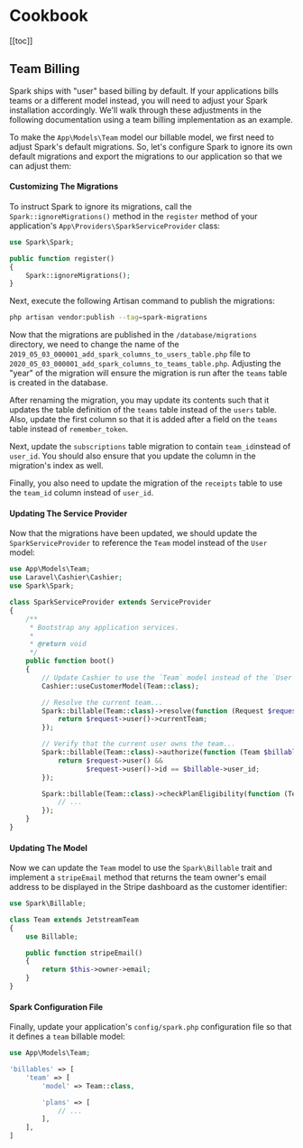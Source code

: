 # Cookbook

[[toc]]

## Team Billing

Spark ships with "user" based billing by default. If your applications bills teams or a different model instead, you will need to adjust your Spark installation accordingly. We'll walk through these adjustments in the following documentation using a team billing implementation as an example.

To make the `App\Models\Team` model our billable model, we first need to adjust Spark's default migrations. So, let's configure Spark to ignore its own default migrations and export the migrations to our application so that we can adjust them:

#### Customizing The Migrations

To instruct Spark to ignore its migrations, call the `Spark::ignoreMigrations()` method in the `register` method of your application's `App\Providers\SparkServiceProvider` class:

```php
use Spark\Spark;

public function register()
{
    Spark::ignoreMigrations();
}
```

Next, execute the following Artisan command to publish the migrations:

```bash
php artisan vendor:publish --tag=spark-migrations
```

Now that the migrations are published in the `/database/migrations` directory, we need to change the name of the `2019_05_03_000001_add_spark_columns_to_users_table.php` file to `2020_05_03_000001_add_spark_columns_to_teams_table.php`. Adjusting the "year" of the migration will ensure the migration is run after the `teams` table is created in the database.

After renaming the migration, you may update its contents such that it updates the table definition of the `teams` table instead of the `users` table. Also, update the first column so that it is added after a field on the `teams` table instead of `remember_token`.

Next, update the `subscriptions` table migration to contain `team_id`instead of `user_id`. You should also ensure that you update the column in the migration's index as well.

Finally, you also need to update the migration of the `receipts` table to use the `team_id` column instead of `user_id`.

#### Updating The Service Provider

Now that the migrations have been updated, we should update the `SparkServiceProvider` to reference the `Team` model instead of the `User` model:

```php
use App\Models\Team;
use Laravel\Cashier\Cashier;
use Spark\Spark;

class SparkServiceProvider extends ServiceProvider
{
    /**
     * Bootstrap any application services.
     *
     * @return void
     */
    public function boot()
    {
        // Update Cashier to use the `Team` model instead of the `User` model...
        Cashier::useCustomerModel(Team::class);

        // Resolve the current team...
        Spark::billable(Team::class)->resolve(function (Request $request) {
            return $request->user()->currentTeam;
        });

        // Verify that the current user owns the team...
        Spark::billable(Team::class)->authorize(function (Team $billable, Request $request) {
            return $request->user() &&
                   $request->user()->id == $billable->user_id;
        });

        Spark::billable(Team::class)->checkPlanEligibility(function (Team $billable, Plan $plan) {
            // ...
        });
    }
}
```

#### Updating The Model

Now we can update the `Team` model to use the `Spark\Billable` trait and implement a `stripeEmail` method that returns the team owner's email address to be displayed in the Stripe dashboard as the customer identifier:

```php
use Spark\Billable;

class Team extends JetstreamTeam
{
    use Billable;

    public function stripeEmail()
    {
        return $this->owner->email;
    }
}
```


#### Spark Configuration File

Finally, update your application's `config/spark.php` configuration file so that it defines a `team` billable model:

```php
use App\Models\Team;

'billables' => [
    'team' => [
        'model' => Team::class,

        'plans' => [
            // ...
        ],
    ],
]
```
